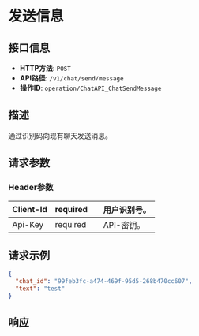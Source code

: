# 发送信息

## 接口信息

- **HTTP方法**: `POST`
- **API路径**: `/v1/chat/send/message`
- **操作ID**: `operation/ChatAPI_ChatSendMessage`

## 描述

通过识别码向现有聊天发送消息。

## 请求参数

### Header参数

| Client-Id | required |  | 用户识别号。 |
|---|---|---|---|
| Api-Key | required |  | API-密钥。 |

## 请求示例

```json
{
  "chat_id": "99feb3fc-a474-469f-95d5-268b470cc607",
  "text": "test"
}
```

## 响应
